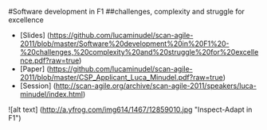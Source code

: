 #Software development in F1 
##challenges, complexity and struggle for excellence

- [Slides] (https://github.com/lucaminudel/scan-agile-2011/blob/master/Software%20development%20in%20F1%20-%20challenges,%20complexity%20and%20struggle%20for%20excellence.pdf?raw=true)
- [Paper] (https://github.com/lucaminudel/scan-agile-2011/blob/master/CSP_Applicant_Luca_Minudel.pdf?raw=true)
- [Session] (http://scan-agile.org/archive/scan-agile-2011/speakers/luca-minudel/index.html)

![alt text] (http://a.yfrog.com/img614/1467/12859010.jpg "Inspect-Adapt in F1")
